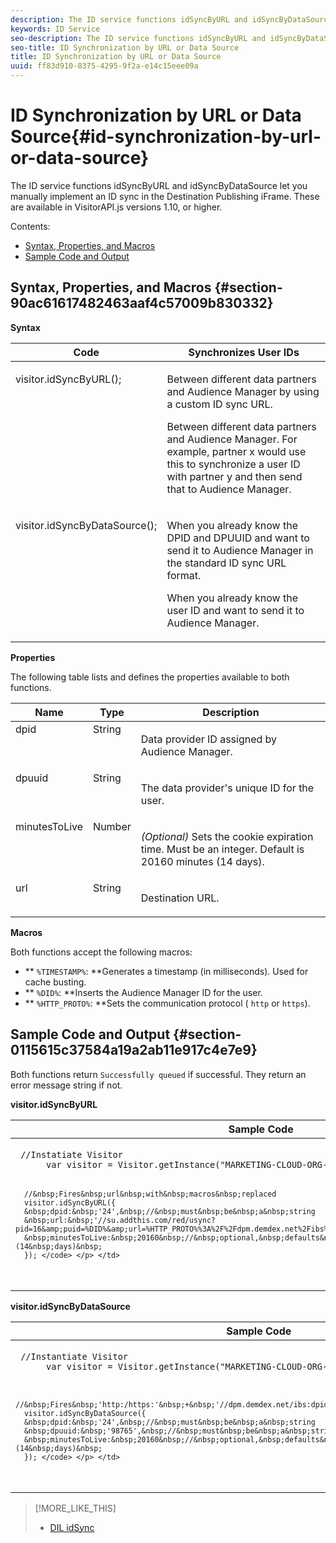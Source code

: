 ```yaml
---
description: The ID service functions idSyncByURL and idSyncByDataSource let you manually implement an ID sync in the Destination Publishing iFrame. These are available in VisitorAPI.js versions 1.10, or higher.
keywords: ID Service
seo-description: The ID service functions idSyncByURL and idSyncByDataSource let you manually implement an ID sync in the Destination Publishing iFrame. These are available in VisitorAPI.js versions 1.10, or higher.
seo-title: ID Synchronization by URL or Data Source
title: ID Synchronization by URL or Data Source
uuid: ff83d910-8375-4295-9f2a-e14c15eee09a
---
```


# ID Synchronization by URL or Data Source{#id-synchronization-by-url-or-data-source}

The ID service functions idSyncByURL and idSyncByDataSource let you manually implement an ID sync in the Destination Publishing iFrame. These are available in VisitorAPI.js versions 1.10, or higher.

Contents:

<ul class="simplelist"> 
 <li> <a href="../../mcvid-library/mcvid-get-set/mcvid-idsync.md#section-90ac61617482463aaf4c57009b830332" format="dita" scope="local"> Syntax, Properties, and Macros </a> </li> 
 <li> <a href="../../mcvid-library/mcvid-get-set/mcvid-idsync.md#section-0115615c37584a19a2ab11e917c4e7e9" format="dita" scope="local"> Sample Code and Output </a> </li> 
</ul>

## Syntax, Properties, and Macros {#section-90ac61617482463aaf4c57009b830332}

**Syntax**

<table id="table_ADC7501511914805A6A6B24B2DFEBA51"> 
 <thead> 
  <tr> 
   <th colname="col1" class="entry"> Code </th> 
   <th colname="col2" class="entry"> Synchronizes User IDs </th> 
  </tr> 
 </thead>
 <tbody> 
  <tr valign="top"> 
   <td colname="col1"> <p> <span class="codeph"> visitor.idSyncByURL(); </span> </p> </td> 
   <td colname="col2"> <p>Between different data partners and <span class="keyword"> Audience Manager </span> by using a custom ID sync URL. </p> <p> 
     <draft-comment>
       Between different data partners and Audience Manager. For example, partner x would use this to synchronize a user ID with partner y and then send that to Audience Manager. 
     </draft-comment> </p> </td> 
  </tr> 
  <tr valign="top"> 
   <td colname="col1"> <p> <span class="codeph"> visitor.idSyncByDataSource(); </span> </p> </td> 
   <td colname="col2"> <p>When you already know the DPID and DPUUID and want to send it to <span class="keyword"> Audience Manager </span> in the standard ID sync URL format. </p> <p> 
     <draft-comment>
       When you already know the user ID and want to send it to Audience Manager. 
     </draft-comment> </p> </td> 
  </tr> 
 </tbody> 
</table>

**Properties**

The following table lists and defines the properties available to both functions.

<table id="table_5343BE784E694C67B09A0A8878CF8001"> 
 <thead> 
  <tr> 
   <th colname="col1" class="entry"> Name </th> 
   <th colname="col2" class="entry"> Type </th> 
   <th colname="col3" class="entry"> Description </th> 
  </tr> 
 </thead>
 <tbody> 
  <tr valign="top"> 
   <td colname="col1"> <span class="codeph"> dpid </span> </td> 
   <td colname="col2"> String </td> 
   <td colname="col3"> <p>Data provider ID assigned by Audience Manager. </p> </td> 
  </tr> 
  <tr valign="top"> 
   <td colname="col1"> <span class="codeph"> dpuuid </span> </td> 
   <td colname="col2"> String </td> 
   <td colname="col3"> <p>The data provider's unique ID for the user. </p> </td> 
  </tr> 
  <tr valign="top"> 
   <td colname="col1"> <span class="codeph"> minutesToLive </span> </td> 
   <td colname="col2"> Number </td> 
   <td colname="col3"> <p> <i>(Optional)</i> Sets the cookie expiration time. Must be an integer. Default is 20160 minutes (14 days). </p> </td> 
  </tr> 
  <tr valign="top"> 
   <td colname="col1"> <span class="codeph"> url </span> </td> 
   <td colname="col2"> String </td> 
   <td colname="col3"> <p>Destination URL. </p> </td> 
  </tr> 
 </tbody> 
</table>

**Macros**

Both functions accept the following macros:

* ** `%TIMESTAMP%`: **Generates a timestamp (in milliseconds). Used for cache busting. 
* ** `%DID%`: **Inserts the Audience Manager ID for the user. 
* ** `%HTTP_PROTO%`: **Sets the communication protocol ( `http` or `https`).

## Sample Code and Output {#section-0115615c37584a19a2ab11e917c4e7e9}

Both functions return `Successfully queued` if successful. They return an error message string if not.

**visitor.idSyncByURL**

<table id="table_56AD8291DF9445C69CC2BF50435E1626"> 
 <thead> 
  <tr> 
   <th colname="col1" class="entry"> Sample Code </th> 
   <th colname="col2" class="entry"> Sample Output </th> 
  </tr> 
 </thead>
 <tbody> 
  <tr> 
   <td colname="col1"> <p> <code class="syntax javascript"> //Instatiate&nbsp;Visitor 
      var&nbsp;visitor&nbsp;=&nbsp;Visitor.getInstance("MARKETING-CLOUD-ORG-ID-HERE",{}); 
       
      //&nbsp;Fires&nbsp;url&nbsp;with&nbsp;macros&nbsp;replaced 
      visitor.idSyncByURL({ 
      &nbsp;dpid:&nbsp;'24',&nbsp;//&nbsp;must&nbsp;be&nbsp;a&nbsp;string 
      &nbsp;url:&nbsp;'//su.addthis.com/red/usync?pid=16&amp;puid=%DID%&amp;url=%HTTP_PROTO%%3A%2F%2Fdpm.demdex.net%2Fibs%3Adpid%3D420%26dpuuid%3D%7B%7Buid%7D%7D', 
      &nbsp;minutesToLive:&nbsp;20160&nbsp;//&nbsp;optional,&nbsp;defaults&nbsp;to&nbsp;20160&nbsp;minutes&nbsp;(14&nbsp;days)&nbsp; 
      }); </code> </p> </td> 
   <td colname="col2"> <p> <span class="codeph"> http://su.addthis.com/red/usync?pid=16&amp;puid=28777806459181003670799219185178493848&amp;url=http%3A%2F%2Fdpm.demdex.net%2Fibs%3Adpid%3D420%26dpuuid%3D%7B%7Buid%7D%7D </span> </p> </td> 
  </tr> 
 </tbody> 
</table>

**visitor.idSyncByDataSource**

<table id="table_90D61A7E715D47238AAFF2808B33C2F0"> 
 <thead> 
  <tr> 
   <th colname="col1" class="entry"> Sample Code </th> 
   <th colname="col2" class="entry"> Sample Output </th> 
  </tr> 
 </thead>
 <tbody> 
  <tr> 
   <td colname="col1"> <p> <code class="syntax javascript"> //Instantiate&nbsp;Visitor 
      var&nbsp;visitor&nbsp;=&nbsp;Visitor.getInstance("MARKETING-CLOUD-ORG-ID-HERE",{});

      //&nbsp;Fires&nbsp;'http:/https:'&nbsp;+&nbsp;'//dpm.demdex.net/ibs:dpid=&lt;dpid&gt;&amp;dpuuid=&lt;dpuuid&gt;' 
      visitor.idSyncByDataSource({ 
      &nbsp;dpid:&nbsp;'24',&nbsp;//&nbsp;must&nbsp;be&nbsp;a&nbsp;string 
      &nbsp;dpuuid:&nbsp;'98765',&nbsp;//&nbsp;must&nbsp;be&nbsp;a&nbsp;string 
      &nbsp;minutesToLive:&nbsp;20160&nbsp;//&nbsp;optional,&nbsp;defaults&nbsp;to&nbsp;20160&nbsp;minutes&nbsp;(14&nbsp;days)&nbsp; 
      }); </code> </p> </td> 
   <td colname="col2"> <p> <span class="codeph"> http://dpm.demdex.net/ibs:dpid=24&amp;dpuuid=98765 </span> </p> </td> 
  </tr> 
 </tbody> 
</table>

>[!MORE_LIKE_THIS]
>
>* [DIL idSync](https://marketing.adobe.com/resources/help/en_US/aam/r_dil_idsync.html)
